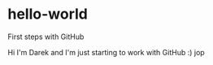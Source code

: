 # hello-world
First steps with GitHub

Hi I'm Darek and I'm just starting to work with GitHub :) jop
